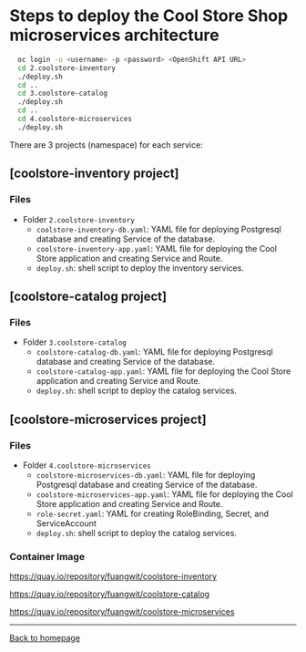 # Steps to deploy the Cool Store Shop microservices architecture

```bash
  oc login -u <username> -p <password> <OpenShift API URL>
  cd 2.coolstore-inventory
  ./deploy.sh
  cd ..
  cd 3.coolstore-catalog
  ./deploy.sh
  cd ..
  cd 4.coolstore-microservices
  ./deploy.sh
```

There are 3 projects (namespace) for each service:
## [coolstore-inventory project]
### Files
- Folder `2.coolstore-inventory`
  - `coolstore-inventory-db.yaml`: YAML file for deploying Postgresql database and creating Service of the database.
  -  `coolstore-inventory-app.yaml`: YAML file for deploying the Cool Store application and creating Service and Route.
  -  `deploy.sh`: shell script to deploy the inventory services.

## [coolstore-catalog project]
### Files
- Folder `3.coolstore-catalog`
  - `coolstore-catalog-db.yaml`: YAML file for deploying Postgresql database and creating Service of the database.
  -  `coolstore-catalog-app.yaml`: YAML file for deploying the Cool Store application and creating Service and Route.
  -  `deploy.sh`: shell script to deploy the catalog services.

## [coolstore-microservices project]
### Files
- Folder `4.coolstore-microservices`
  - `coolstore-microservices-db.yaml`: YAML file for deploying Postgresql database and creating Service of the database.
  -  `coolstore-microservices-app.yaml`: YAML file for deploying the Cool Store application and creating Service and Route.
  -  `role-secret.yaml`: YAML for creating RoleBinding, Secret, and ServiceAccount
  -  `deploy.sh`: shell script to deploy the catalog services.



### Container Image
https://quay.io/repository/fuangwit/coolstore-inventory

https://quay.io/repository/fuangwit/coolstore-catalog

https://quay.io/repository/fuangwit/coolstore-microservices


---
[Back to homepage](https://github.com/Fuangwith-Bkk/coolstore)